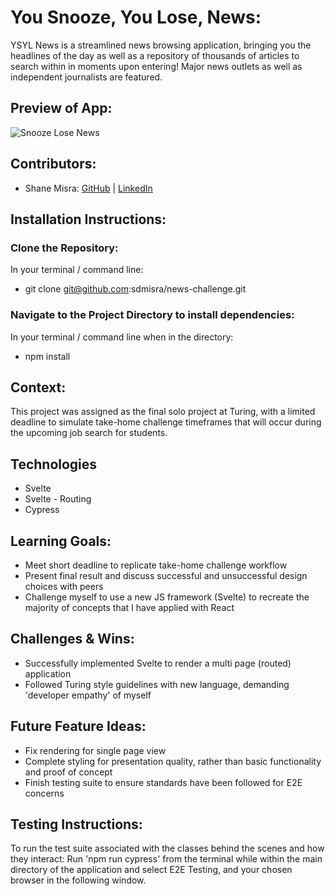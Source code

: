 # You Snooze, You Lose, News:
[//]: <>

YSYL News is a streamlined news browsing application, bringing you the headlines of the day as well as a repository of thousands of articles to search within in moments upon entering! Major news outlets as well as independent journalists are featured.

## Preview of App:
[//]: <>
![Snooze Lose News](https://github.com/sdmisra/news-challenge/assets/117242156/f3300ff9-4c54-413d-be57-719bc465ce60)

## Contributors:
[//]: <>
- Shane Misra: [GitHub](https://github.com/sdmisra) | [LinkedIn](https://www.linkedin.com/in/shanemisra/)
## Installation Instructions:
[//]: <>

### Clone the Repository:
In your terminal / command line:
- git clone git@github.com:sdmisra/news-challenge.git

### Navigate to the Project Directory to install dependencies:
In your terminal / command line when in the directory:
- npm install

## Context:
[//]: <>

This project was assigned as the final solo project at Turing, with a limited deadline to simulate take-home challenge timeframes that will occur during the upcoming job search for students. 

## Technologies
- Svelte
- Svelte - Routing
- Cypress
  

## Learning Goals:
- Meet short deadline to replicate take-home challenge workflow
- Present final result and discuss successful and unsuccessful design choices with peers
- Challenge myself to use a new JS framework (Svelte) to recreate the majority of concepts that I have applied with React

## Challenges & Wins:
- Successfully implemented Svelte to render a multi page (routed) application
- Followed Turing style guidelines with new language, demanding 'developer empathy' of myself

## Future Feature Ideas:
[//]: <>
- Fix rendering for single page view
- Complete styling for presentation quality, rather than basic functionality and proof of concept
- Finish testing suite to ensure standards have been followed for E2E concerns


## Testing Instructions:
[//]: <>

To run the test suite associated with the classes behind the scenes and how they interact: 
Run 'npm run cypress' from the terminal while within the main directory of the application and select E2E Testing, and your chosen browser in the following window.

